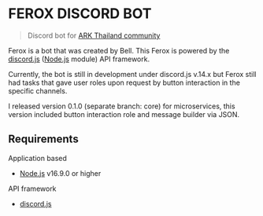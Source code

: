 # FEROX DISCORD BOT
> Discord bot for [ARK Thailand community](https://discord.com/invite/TrPaG7qw8s)

Ferox is a bot that was created by Bell. This Ferox is powered by the [discord.js](https://github.com/discordjs/discord.js/) ([Node.js](https://nodejs.org/en/) module) API framework.

Currently, the bot is still in development under discord.js v.14.x but Ferox still had tasks that gave user roles upon request by button interaction in the specific channels.

I released version 0.1.0 (separate branch: core) for microservices, this version included button interaction role and message builder via JSON.

## Requirements
Application based
- [Node.js](https://nodejs.org/en/) v16.9.0 or higher

API framework
- [discord.js](https://github.com/discordjs/discord.js/)
